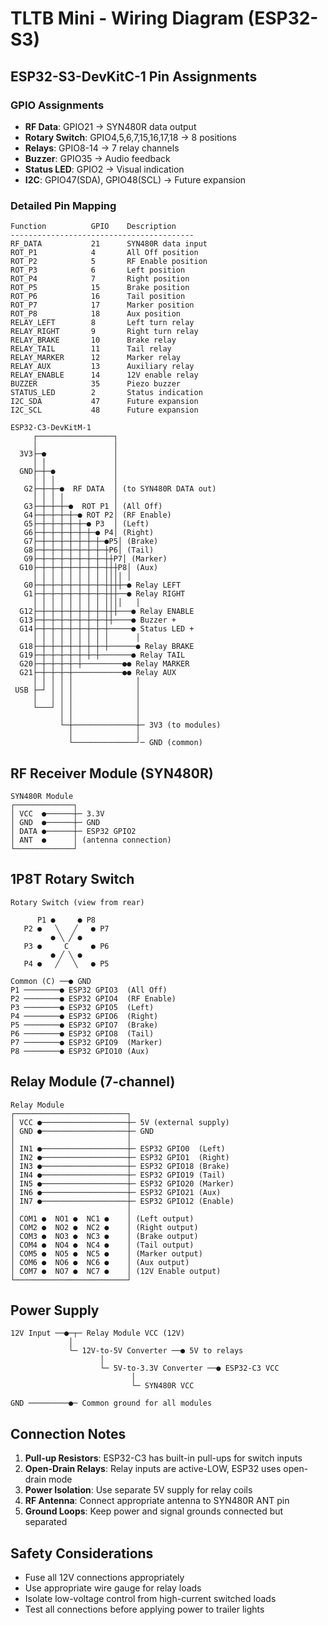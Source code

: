 # TLTB Mini - Wiring Diagram (ESP32-S3)

## ESP32-S3-DevKitC-1 Pin Assignments

### GPIO Assignments
- **RF Data**: GPIO21 → SYN480R data output
- **Rotary Switch**: GPIO4,5,6,7,15,16,17,18 → 8 positions
- **Relays**: GPIO8-14 → 7 relay channels
- **Buzzer**: GPIO35 → Audio feedback
- **Status LED**: GPIO2 → Visual indication
- **I2C**: GPIO47(SDA), GPIO48(SCL) → Future expansion

### Detailed Pin Mapping

```
Function          GPIO    Description
-----------------------------------------
RF_DATA           21      SYN480R data input
ROT_P1            4       All Off position
ROT_P2            5       RF Enable position  
ROT_P3            6       Left position
ROT_P4            7       Right position
ROT_P5            15      Brake position
ROT_P6            16      Tail position
ROT_P7            17      Marker position
ROT_P8            18      Aux position
RELAY_LEFT        8       Left turn relay
RELAY_RIGHT       9       Right turn relay
RELAY_BRAKE       10      Brake relay
RELAY_TAIL        11      Tail relay
RELAY_MARKER      12      Marker relay
RELAY_AUX         13      Auxiliary relay
RELAY_ENABLE      14      12V enable relay
BUZZER            35      Piezo buzzer
STATUS_LED        2       Status indication
I2C_SDA           47      Future expansion
I2C_SCL           48      Future expansion
```

```
ESP32-C3-DevKitM-1
     ┌─────────────────┐
     │                 │
  3V3├─●               │
     │ │               │
  GND├─┼─●             │
     │ │ │             │
   G2├─┼─┼─●  RF DATA  │ (to SYN480R DATA out)
     │ │ │ │           │
   G3├─┼─┼─┼─●  ROT P1 │ (All Off)
   G4├─┼─┼─┼─┼─● ROT P2│ (RF Enable)
   G5├─┼─┼─┼─┼─┼─● P3  │ (Left)
   G6├─┼─┼─┼─┼─┼─┼─● P4│ (Right)
   G7├─┼─┼─┼─┼─┼─┼─┼─●P5│ (Brake)
   G8├─┼─┼─┼─┼─┼─┼─┼─┼P6│ (Tail)
   G9├─┼─┼─┼─┼─┼─┼─┼─┼┼P7│ (Marker)
  G10├─┼─┼─┼─┼─┼─┼─┼─┼┼┼P8│ (Aux)
     │ │ │ │ │ │ │ │ ││││ │
   G0├─┼─┼─┼─┼─┼─┼─┼─┼┼┼┼─● Relay LEFT
   G1├─┼─┼─┼─┼─┼─┼─┼─┼┼┼──● Relay RIGHT
     │ │ │ │ │ │ │ │ ││││   │
  G12├─┼─┼─┼─┼─┼─┼─┼─┼┼┼───● Relay ENABLE
  G13├─┼─┼─┼─┼─┼─┼─┼─┼┼────● Buzzer +
  G14├─┼─┼─┼─┼─┼─┼─┼─┼─────● Status LED +
     │ │ │ │ │ │ │ │ │      │
  G18├─┼─┼─┼─┼─┼─┼─┼─┼──────● Relay BRAKE
  G19├─┼─┼─┼─┼─┼─┼─┼───────● Relay TAIL
  G20├─┼─┼─┼─┼─┼─────────●● Relay MARKER
  G21├─┼─┼─┼─┼───────────●● Relay AUX
     │ │ │ │ │              │
 USB ├─┘ │ │ │              │
     │   │ │ │              │
     └───┘ │ │              │
           │ │              │
           └─┼──────────────┼─ 3V3 (to modules)
             │              │
             └──────────────┘─ GND (common)
```

## RF Receiver Module (SYN480R)

```
SYN480R Module
┌─────────────┐
│ VCC  ●──────┼─ 3.3V
│ GND  ●──────┼─ GND
│ DATA ●──────┼─ ESP32 GPIO2
│ ANT  ●      │ (antenna connection)
└─────────────┘
```

## 1P8T Rotary Switch

```
Rotary Switch (view from rear)
     
      P1 ●     ● P8
   P2 ●   ╲   ╱   ● P7
         ● ╲ ╱ ●
   P3 ●     C     ● P6
         ● ╱ ╲ ●
   P4 ●   ╱   ╲   ● P5

Common (C) ──● GND
P1 ────────● ESP32 GPIO3  (All Off)
P2 ────────● ESP32 GPIO4  (RF Enable)
P3 ────────● ESP32 GPIO5  (Left)
P4 ────────● ESP32 GPIO6  (Right)
P5 ────────● ESP32 GPIO7  (Brake)
P6 ────────● ESP32 GPIO8  (Tail)
P7 ────────● ESP32 GPIO9  (Marker)
P8 ────────● ESP32 GPIO10 (Aux)
```

## Relay Module (7-channel)

```
Relay Module
┌─────────────────────────┐
│ VCC ●───────────────────┼─ 5V (external supply)
│ GND ●───────────────────┼─ GND
│                         │
│ IN1 ●───────────────────┼─ ESP32 GPIO0  (Left)
│ IN2 ●───────────────────┼─ ESP32 GPIO1  (Right)
│ IN3 ●───────────────────┼─ ESP32 GPIO18 (Brake)
│ IN4 ●───────────────────┼─ ESP32 GPIO19 (Tail)
│ IN5 ●───────────────────┼─ ESP32 GPIO20 (Marker)
│ IN6 ●───────────────────┼─ ESP32 GPIO21 (Aux)
│ IN7 ●───────────────────┼─ ESP32 GPIO12 (Enable)
│                         │
│ COM1 ●  NO1 ●  NC1 ●    │ (Left output)
│ COM2 ●  NO2 ●  NC2 ●    │ (Right output)
│ COM3 ●  NO3 ●  NC3 ●    │ (Brake output)
│ COM4 ●  NO4 ●  NC4 ●    │ (Tail output)
│ COM5 ●  NO5 ●  NC5 ●    │ (Marker output)
│ COM6 ●  NO6 ●  NC6 ●    │ (Aux output)
│ COM7 ●  NO7 ●  NC7 ●    │ (12V Enable output)
└─────────────────────────┘
```

## Power Supply

```
12V Input ──●─┬─ Relay Module VCC (12V)
             │
             └─ 12V-to-5V Converter ──● 5V to relays
                    │
                    └─ 5V-to-3.3V Converter ──● ESP32-C3 VCC
                           │
                           └─ SYN480R VCC

GND ─────────●─ Common ground for all modules
```

## Connection Notes

1. **Pull-up Resistors**: ESP32-C3 has built-in pull-ups for switch inputs
2. **Open-Drain Relays**: Relay inputs are active-LOW, ESP32 uses open-drain mode
3. **Power Isolation**: Use separate 5V supply for relay coils
4. **RF Antenna**: Connect appropriate antenna to SYN480R ANT pin
5. **Ground Loops**: Keep power and signal grounds connected but separated

## Safety Considerations

- Fuse all 12V connections appropriately
- Use appropriate wire gauge for relay loads
- Isolate low-voltage control from high-current switched loads
- Test all connections before applying power to trailer lights